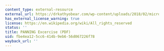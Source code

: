```yaml
---
content_type: external-resource
external_url: https://drkathyobear.com/wp-content/uploads/2018/02/microaggression-handouts-v2.pdf
has_external_license_warning: true
license: https://en.wikipedia.org/wiki/All_rights_reserved
status: ''
title: PANNING Excercise (PDF)
uid: fbe4ea12-5cc6-414b-9eb6-56d067226f78
wayback_url: ''
---
```

